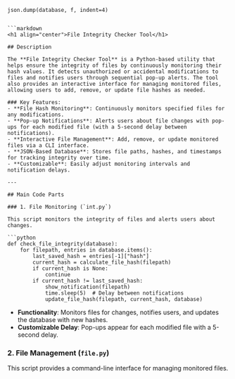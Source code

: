     json.dump(database, f, indent=4)
 ```
 
 ```markdown
 <h1 align="center">File Integrity Checker Tool</h1>
 
 ## Description
 
 The **File Integrity Checker Tool** is a Python-based utility that helps ensure the integrity of files by continuously monitoring their hash values. It detects unauthorized or accidental modifications to files and notifies users through sequential pop-up alerts. The tool also provides an interactive interface for managing monitored files, allowing users to add, remove, or update file hashes as needed.
 
 ### Key Features:
 - **File Hash Monitoring**: Continuously monitors specified files for any modifications.
 - **Pop-up Notifications**: Alerts users about file changes with pop-ups for each modified file (with a 5-second delay between notifications).
 - **Interactive File Management**: Add, remove, or update monitored files via a CLI interface.
 - **JSON-Based Database**: Stores file paths, hashes, and timestamps for tracking integrity over time.
 - **Customizable**: Easily adjust monitoring intervals and notification delays.
 
 ---
 
 ## Main Code Parts
 
 ### 1. File Monitoring (`int.py`)
 
 This script monitors the integrity of files and alerts users about changes.
 
 ```python
 def check_file_integrity(database):
     for filepath, entries in database.items():
         last_saved_hash = entries[-1]["hash"]
         current_hash = calculate_file_hash(filepath)
         if current_hash is None:
             continue
         if current_hash != last_saved_hash:
             show_notification(filepath)
             time.sleep(5)  # Delay between notifications
             update_file_hash(filepath, current_hash, database)
 ```
 
 - **Functionality**: Monitors files for changes, notifies users, and updates the database with new hashes.
 - **Customizable Delay**: Pop-ups appear for each modified file with a 5-second delay.
 
 ### 2. File Management (`file.py`)
 
 This script provides a command-line interface for managing monitored files.
